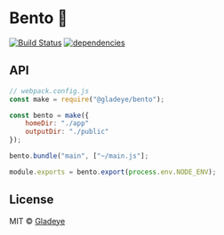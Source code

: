 # Bento 🍱

[![Build Status](https://travis-ci.org/gladeye/bento.svg?branch=master)](https://travis-ci.org/gladeye/bento) [![dependencies](https://david-dm.org/gladeye/bento.svg?theme=shields.io)](https://david-dm.org/gladeye/bento)

## API

```js
// webpack.config.js
const make = require("@gladeye/bento");

const bento = make({
    homeDir: "./app"
    outputDir: "./public"
});

bento.bundle("main", ["~/main.js"];

module.exports = bento.export(process.env.NODE_ENV);
```

## License

MIT © [Gladeye](https://gladeye.com)

